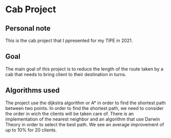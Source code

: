 # Cab Project

## Personal note
This is the cab project that I ppresented for my TIPE in 2021.

## Goal
The main goal of this project is to reduce the length of the route taken by a cab that needs to bring client to their destination in turns.

## Algorithms used

The project use the dijkstra algorithm or A* in order to find the shortest path between two points.
In order to find the shortest path, we need to consider the order in wich the clients will be taken care of.
There is an implementation of the nearest neighbor and an algorithm that use Darwin Theory in order to select the best path.
We see an average improvement of up to 10% for 20 clients.
